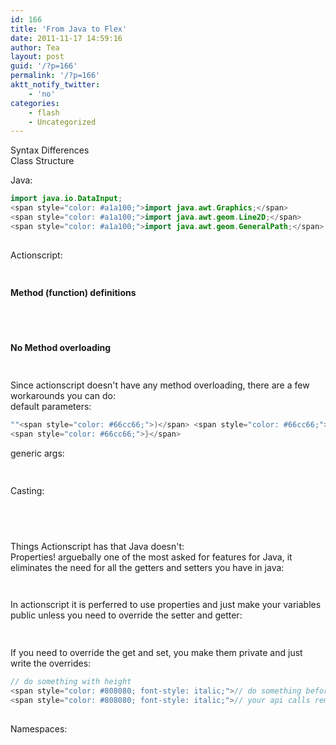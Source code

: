 ```yaml
---
id: 166
title: 'From Java to Flex'
date: 2011-11-17 14:59:16
author: Tea
layout: post
guid: '/?p=166'
permalink: '/?p=166'
aktt_notify_twitter:
    - 'no'
categories:
    - flash
    - Uncategorized
---
```


Syntax Differences  
Class Structure

Java:

```java
import java.io.DataInput;
<span style="color: #a1a100;">import java.awt.Graphics;</span>
<span style="color: #a1a100;">import java.awt.geom.Line2D;</span>
<span style="color: #a1a100;">import java.awt.geom.GeneralPath;</span>
 
```

  
Actionscript:  
```actionscript
 
```

**Method (function) definitions**

```java
 
```

```actionscript
 
```

**No Method overloading**

```java
 
```

Since actionscript doesn't have any method overloading, there are a few workarounds you can do:  
default parameters:

```actionscript
""<span style="color: #66cc66;">)</span> <span style="color: #66cc66;">{</span>
<span style="color: #66cc66;">}</span>
```

generic args:

```actionscript
 
```

Casting:

```java
 
```

```actionscript
 
```

Things Actionscript has that Java doesn't:  
Properties! arguebally one of the most asked for features for Java, it eliminates the need for all the getters and setters you have in java:

```java
 
```

In actionscript it is perferred to use properties and just make your variables public unless you need to override the setter and getter:

```actionscript
 
```

If you need to override the get and set, you make them private and just write the overrides:

```actionscript
// do something with height
<span style="color: #808080; font-style: italic;">// do something before setting height</span>
<span style="color: #808080; font-style: italic;">// your api calls remain the same</span>
 
```

Namespaces:

```javascript
 
```